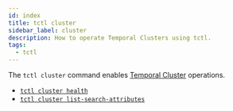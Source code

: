 ```yaml
---
id: index
title: tctl cluster
sidebar_label: cluster
description: How to operate Temporal Clusters using tctl.
tags:
  - tctl
---
```


The `tctl cluster` command enables [Temporal Cluster](/concepts/what-is-a-temporal-cluster) operations.

- [`tctl cluster health`](/tctl/cluster/health)
- [`tctl cluster list-search-attributes`](/tctl/cluster/get-search-attributes)
